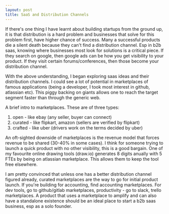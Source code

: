```yaml
---
layout: post
title: SaaS and Distribution Channels
---
```



If there's one thing I have learnt about building startups from the ground up, it is that distribution is a hard problem and businesses that solve for this problem first, have higher chance of success. Many a successful products die a silent death because they can't find a distribution channel. Esp in b2b saas, knowing where businesses most look for solutions is a critical piece. If they search on google, then google ads can be how you get visibility to your product. If they visit certain forums/conferences, then those become your distribution channel. 

With the above understanding, I began exploring saas ideas and their distribution channels. I could see a lot of potential in marketplaces of famous applications (being a developer, I took most interest in github, atlassian etc). This piggy backing on giants allows one to reach the target segment faster than through the generic web. 

A brief intro to marketplaces. These are of three types:
1. open - like ebay (any seller, buyer can connect)
2. curated - like flipkart, amazon (sellers are verified by flipkart)
3. crafted - like uber (drivers work on the terms decided by uber)

An oft-sighted downside of marketplaces is the revenue model that forces  revenue to be shared (30-40% in some cases). I think for someone trying to launch a quick product with no other visibility, this is a good bargain. One of my favourite online drawing tools (draw.io) generates 8 digits anually with 5 FTEs by being on atlassian marketplace. This allows them to keep the tool free elsewhere. 

I am pretty convinced that unless one has a better distribution channel figured already, curated marketplaces are the way to go for initial product launch. If you're building for accounting, find accounting marketplaces. For dev tools, go to github/gitlab marketplaces, productivity - go to slack, trello marketplaces. A product that uses a marketplace to amplify and can also have a standalone existence should be an ideal place to start a b2b saas business, esp as a solo founder. 


